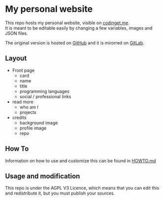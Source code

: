 # My personal website
This repo hosts my personal website, visible on [codinget.me](https://codinget.me).  
It is meant to be editable easily by changing a few variables, images and JSON files.

The original version is hosted on [GitHub](https://github.com/natnat-mc/personal-website) and it is mirorred on [GitLab](https://gitlab.com/Codinget/personal-website).

## Layout
- Front page
	- card
	- name
	- title
	- programming languages
	- social / professional links
- read more
	- who am I
	- projects
- credits
	- background image
	- profile image
	- repo

## How To
Information on how to use and customize this can be found in [HOWTO.md](`HOWTO.md`)

## Usage and modification
This repo is under the AGPL V3 Licence, which means that you can edit this and redistribute it, but you must publish your sources.
